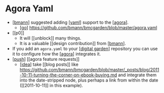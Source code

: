 # Agora Yaml

- [[bmann]] suggested adding [[yaml]] support to the [[agora]].
  - [[go]] https://github.com/bmann/bmcgarden/blob/master/agora.yaml
- [[p0]]
  - It will [[unblock]] many things.
  - It is a valuable [[design contribution]] from [[bmann]].
- If you add an ```agora.yaml``` to your [[digital garden]] repository you can use it to configure how the [[agora]] integrates it.
- [[push]] [[agora feature requests]]
  - [[idea]] take [[blog posts]] like https://github.com/bmann/bmcgarden/blob/master/_posts/blog/2011-10-11-turning-the-corner-on-ebook-buying.md and integrate them into the date-stripped node, plus perhaps a link from within the date ([[2011-10-11]] in this example).


[//begin]: # "Autogenerated link references for markdown compatibility"
[bmann]: bmann "Bmann"
[yaml]: yaml "Yaml"
[agora]: agora "Agora"
[go]: go "Go"
[digital garden]: digital-garden "Digital Garden"
[push]: push "Push"
[idea]: idea "Idea"
[//end]: # "Autogenerated link references"